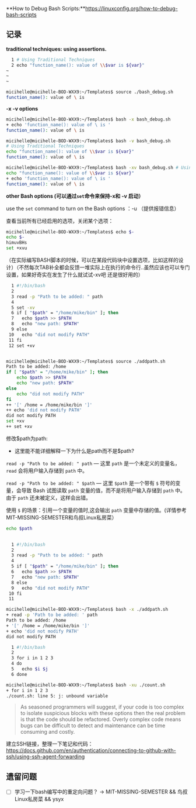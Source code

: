 **How to Debug Bash Scripts:**https://linuxconfig.org/how-to-debug-bash-scripts

## 记录
**traditional techniques: using assertions.**

```bash
  1 # Using Traditional Techniques                               
  2 echo "function_name(): value of \\$var is ${var}"
~                                                                
~                                                                
~                                       
```

```bash
micihelle@micihelle-BOD-WXX9:~/Templates$ source ./bash_debug.sh 
function_name(): value of \ is 
```

**-x -v options**

```bash
micihelle@micihelle-BOD-WXX9:~/Templates$ bash -x bash_debug.sh 
+ echo 'function_name(): value of \ is '
function_name(): value of \ is 

micihelle@micihelle-BOD-WXX9:~/Templates$ bash -v bash_debug.sh 
# Using Traditional Techniques
echo "function_name(): value of \\$var is ${var}"
function_name(): value of \ is 

micihelle@micihelle-BOD-WXX9:~/Templates$ bash -xv bash_debug.sh # Using Traditional Techniques
echo "function_name(): value of \\$var is ${var}"
+ echo 'function_name(): value of \ is '
function_name(): value of \ is 

```

**other Bash options (可以通过`set`命令来保持-x和 -v 启动）**

use the `set` command to turn on the Bash options ：-u （提供报错信息）

查看当前所有已经启用的选项，关闭某个选项：

```bash
micihelle@micihelle-BOD-WXX9:~/Templates$ echo $-
echo $-
himuvBHs
set +xvu
```

（在实际编写BASH脚本的时候，可以在某段代码块中设置选项，比如这样的设计）（不然每次TAB补全都会反馈一堆实际上在执行的命令行..虽然应该也可以专门设置，如果好奇实在发生了什么就试试-xv吧 还是很好用的）

```bash
  1 #!/bin/bash                                                                                                                                                                        
  2 
  3 read -p "Path to be added: " path
  4 
  5 set -xv
  6 if [ "$path" = "/home/mike/bin" ]; then
  7   echo $path >> $PATH
  8   echo "new path: $PATH"
  9 else
 10   echo "did not modify PATH"
 11 fi
 12 set +xv
```

```bash

micihelle@micihelle-BOD-WXX9:~/Templates$ source ./addpath.sh 
Path to be added: /home
if [ "$path" = "/home/mike/bin" ]; then
	echo $path >> $PATH
	echo "new path: $PATH"
else
	echo "did not modify PATH"
fi
++ '[' /home = /home/mike/bin ']'
++ echo 'did not modify PATH'
did not modify PATH
set +xv
++ set +xv

```

修改$path为path:  

- 这里能不能详细解释一下为什么是path而不是$path?

`read -p "Path to be added: " path` — 这里 `path` 是一个未定义的变量名，`read` 会将用户输入存储到 `path` 中。

`read -p "Path to be added: " $path` — 这里 `$path` 是一个带有 `$` 符号的变量，会导致 Bash 试图读取 `path` 变量的值，而不是将用户输入存储到 `path` 中。由于 `path` 还未被定义，这样会出错。

使用 `$` 的场景：引用一个变量的值时,这会输出 `path` 变量中存储的值。(详情参考MIT-MISSING-SEMESTER和鸟叔Linux私房菜）

```bash
echo $path
```

```bash
  
  1 #!/bin/bash                                                  
  2 
  3 read -p "Path to be added: " path
  4 
  5 if [ "$path" = "/home/mike/bin" ]; then
  6   echo $path >> $PATH
  7   echo "new path: $PATH"
  8 else
  9   echo "did not modify PATH"
 10 fi
 11 
```

```bash
micihelle@micihelle-BOD-WXX9:~/Templates$ bash -x ./addpath.sh 
+ read -p 'Path to be added: ' path
Path to be added: /home 
+ '[' /home = /home/mike/bin ']'
+ echo 'did not modify PATH'
did not modify PATH
```



```bash
  1 #!/bin/bash                                                                                                                                                                        
  2 
  3 for i in 1 2 3
  4 do
  5   echo $i $j
  6 done

```

```bash
micihelle@micihelle-BOD-WXX9:~/Templates$ bash -xu ./count.sh 
+ for i in 1 2 3
./count.sh: line 5: j: unbound variable

```

> As seasoned programmers will suggest, if your code is too complex to isolate suspicious blocks with these options then the real problem is that the code should be refactored. Overly complex code means bugs can be difficult to detect and maintenance can be time consuming and costly.
> 

建立SSH链接，整理一下笔记和代码：https://docs.github.com/en/authentication/connecting-to-github-with-ssh/using-ssh-agent-forwarding

## 遗留问题
- [ ] 学习一下bash编写中的重定向问题？ → MIT-MISSING-SEMESTER && 鸟叔Linux私房菜 && ysyx